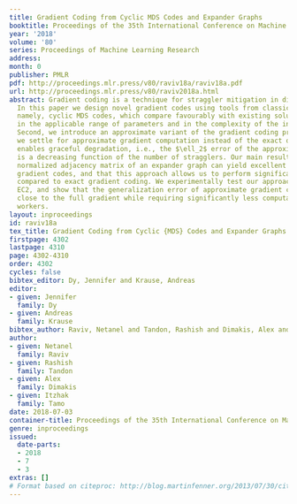 ```yaml
---
title: Gradient Coding from Cyclic MDS Codes and Expander Graphs
booktitle: Proceedings of the 35th International Conference on Machine Learning
year: '2018'
volume: '80'
series: Proceedings of Machine Learning Research
address: 
month: 0
publisher: PMLR
pdf: http://proceedings.mlr.press/v80/raviv18a/raviv18a.pdf
url: http://proceedings.mlr.press/v80/raviv2018a.html
abstract: Gradient coding is a technique for straggler mitigation in distributed learning.
  In this paper we design novel gradient codes using tools from classical coding theory,
  namely, cyclic MDS codes, which compare favourably with existing solutions, both
  in the applicable range of parameters and in the complexity of the involved algorithms.
  Second, we introduce an approximate variant of the gradient coding problem, in which
  we settle for approximate gradient computation instead of the exact one. This approach
  enables graceful degradation, i.e., the $\ell_2$ error of the approximate gradient
  is a decreasing function of the number of stragglers. Our main result is that the
  normalized adjacency matrix of an expander graph can yield excellent approximate
  gradient codes, and that this approach allows us to perform significantly less computation
  compared to exact gradient coding. We experimentally test our approach on Amazon
  EC2, and show that the generalization error of approximate gradient coding is very
  close to the full gradient while requiring significantly less computation from the
  workers.
layout: inproceedings
id: raviv18a
tex_title: Gradient Coding from Cyclic {MDS} Codes and Expander Graphs
firstpage: 4302
lastpage: 4310
page: 4302-4310
order: 4302
cycles: false
bibtex_editor: Dy, Jennifer and Krause, Andreas
editor:
- given: Jennifer
  family: Dy
- given: Andreas
  family: Krause
bibtex_author: Raviv, Netanel and Tandon, Rashish and Dimakis, Alex and Tamo, Itzhak
author:
- given: Netanel
  family: Raviv
- given: Rashish
  family: Tandon
- given: Alex
  family: Dimakis
- given: Itzhak
  family: Tamo
date: 2018-07-03
container-title: Proceedings of the 35th International Conference on Machine Learning
genre: inproceedings
issued:
  date-parts:
  - 2018
  - 7
  - 3
extras: []
# Format based on citeproc: http://blog.martinfenner.org/2013/07/30/citeproc-yaml-for-bibliographies/
---
```

